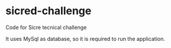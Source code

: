 # sicred-challenge
Code for Sicre tecnical challenge


It uses MySql as database, so it is required to run the application.
